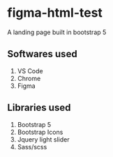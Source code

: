 # figma-html-test

A landing page built in bootstrap 5

## Softwares used

1. VS Code
2. Chrome
3. Figma

## Libraries used

1. Bootstrap 5
2. Bootstrap Icons
3. Jquery light slider
4. Sass/scss
